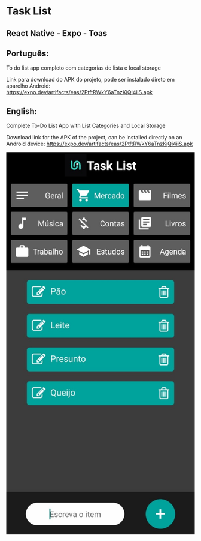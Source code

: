 # Task List

## React Native - Expo - Toas
  
## Português:

To do list app completo com categorias de lista e local storage

Link para download do APK do projeto, pode ser instalado direto em aparelho Android:
https://expo.dev/artifacts/eas/2PtftRWkY6aTnzKjQi4iiS.apk

## English:

Complete To-Do List App with List Categories and Local Storage

Download link for the APK of the project, can be installed directly on an Android device:
https://expo.dev/artifacts/eas/2PtftRWkY6aTnzKjQi4iiS.apk

![My Image](interface.jpeg)
